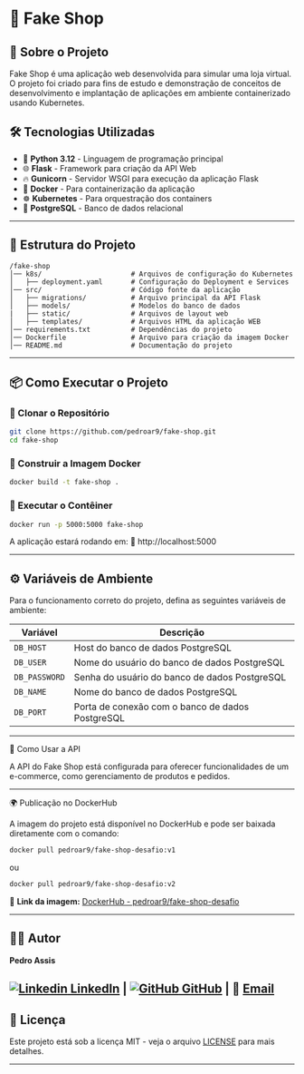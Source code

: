 # 🛒 Fake Shop

## 📌 Sobre o Projeto
Fake Shop é uma aplicação web desenvolvida para simular uma loja virtual.  
O projeto foi criado para fins de estudo e demonstração de conceitos de desenvolvimento e implantação de aplicações em ambiente containerizado usando Kubernetes.

## 🛠 Tecnologias Utilizadas
- 🐍 **Python 3.12** - Linguagem de programação principal
- 🌐 **Flask** - Framework para criação da API Web
- 🔥 **Gunicorn** - Servidor WSGI para execução da aplicação Flask
- 🐳 **Docker** - Para containerização da aplicação
- ☸ **Kubernetes** - Para orquestração dos containers
- 🐘 **PostgreSQL** - Banco de dados relacional
- ---  


## 📂 Estrutura do Projeto
```
/fake-shop
│── k8s/                      # Arquivos de configuração do Kubernetes
│   ├── deployment.yaml       # Configuração do Deployment e Services
│── src/                      # Código fonte da aplicação
│   ├── migrations/           # Arquivo principal da API Flask
│   ├── models/               # Modelos do banco de dados
|   ├── static/               # Arquivos de layout web
│   ├── templates/            # Arquivos HTML da aplicação WEB
│── requirements.txt          # Dependências do projeto
│── Dockerfile                # Arquivo para criação da imagem Docker
│── README.md                 # Documentação do projeto
```
---  

## 📦 Como Executar o Projeto

### 🔹 Clonar o Repositório
```sh
git clone https://github.com/pedroar9/fake-shop.git
cd fake-shop
```

### 🔹 Construir a Imagem Docker
```sh
docker build -t fake-shop .
```

### 🔹 Executar o Contêiner
```sh
docker run -p 5000:5000 fake-shop
```

A aplicação estará rodando em:
📍 http://localhost:5000

---  

## ⚙️ Variáveis de Ambiente

Para o funcionamento correto do projeto, defina as seguintes variáveis de ambiente:

| Variável        | Descrição                                   |
|----------------|---------------------------------|
| `DB_HOST`     | Host do banco de dados PostgreSQL |
| `DB_USER`     | Nome do usuário do banco de dados PostgreSQL |
| `DB_PASSWORD` | Senha do usuário do banco de dados PostgreSQL |
| `DB_NAME`     | Nome do banco de dados PostgreSQL |
| `DB_PORT`     | Porta de conexão com o banco de dados PostgreSQL |  

---  


🔄 Como Usar a API

A API do Fake Shop está configurada para oferecer funcionalidades de um e-commerce, como gerenciamento de produtos e pedidos.

---  


🌍 Publicação no DockerHub

A imagem do projeto está disponível no DockerHub e pode ser baixada diretamente com o comando:

```sh
docker pull pedroar9/fake-shop-desafio:v1
```
ou

```sh
docker pull pedroar9/fake-shop-desafio:v2
```

🔗 **Link da imagem:** [DockerHub - pedroar9/fake-shop-desafio](https://hub.docker.com/r/pedroar9/fake-shop-desafio/tags)

---

## 👨‍💻 Autor

**Pedro Assis**

[![Linkedin](https://i.sstatic.net/gVE0j.png) LinkedIn](https://www.linkedin.com/in/pedrocarlos-assis/) | [![GitHub](https://i.sstatic.net/tskMh.png) GitHub](https://github.com/pedroar9) | 📧 [Email](mailto:pedrocarlos.assis@gmail.com)
---

## 📝 Licença

Este projeto está sob a licença MIT - veja o arquivo [LICENSE](https://mit-license.org/) para mais detalhes.

---